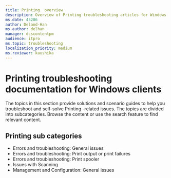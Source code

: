 ```yaml
---
title: Printing  overview
description: Overview of Printing troubleshooting articles for Windows clients.
ms.date: 45286
author: Deland-Han
ms.author: delhan
manager: dcscontentpm
audience: itpro
ms.topic: troubleshooting
localization_priority: medium
ms.reviewer: kaushika
---
```

# Printing troubleshooting documentation for Windows clients

The topics in this section provide solutions and scenario guides to help you troubleshoot and self-solve Printing -related issues. The topics are divided into subcategories. Browse the content or use the search feature to find relevant content.

## Printing  sub categories

- Errors and troubleshooting: General issues
- Errors and troubleshooting: Print output or print failures
- Errors and troubleshooting: Print spooler
- Issues with Scanning
- Management and Configuration: General issues
